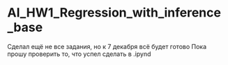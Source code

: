 # AI_HW1_Regression_with_inference_base

Сделал ещё не все задания, но к 7 декабря всё будет готово
Пока прошу проверить то, что успел сделать в .ipynd
